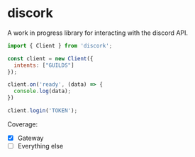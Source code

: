 # discork

A work in progress library for interacting with the discord API.

```js
import { Client } from 'discork';

const client = new Client({
  intents: ["GUILDS"]
});

client.on('ready', (data) => {
  console.log(data);
})

client.login('TOKEN');
```

Coverage:

- [x] Gateway
- [ ] Everything else